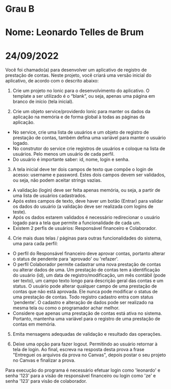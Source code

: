 # Grau B
# Nome: Leonardo Telles de Brum
# 24/09/2022

Você foi chamado(a) para desenvolver um aplicativo de registro de prestação de contas. Neste projeto, você criará uma versão inicial do aplicativo, de acordo com o descrito abaixo:

1.	Crie um projeto no Ionic para o desenvolvimento do aplicativo. O template a ser utilizado é o “blank”, ou seja, apenas uma página em branco de início (tela inicial).

2.	Crie um objeto service/providerdo Ionic para manter os dados da aplicação na memória e de forma global à todas as páginas da aplicação.
-	No service, crie uma lista de usuários e um objeto de registro de prestação de contas, também defina uma variável para manter o usuário logado.
-	No construtor do service crie registros de usuários e coloque na lista de usuários. Pelo menos um usuário de cada perfil.
-	Do usuário é importante saber: id, nome, login e senha.

3.	A tela inicial deve ter dois campos de texto que compõe o login de acesso: username e password. Estes dois campos devem ser validados, ou seja, não podem aceitar strings vazias.
-	A validação (login) deve ser feita apenas memória, ou seja, a partir de uma lista de usuários cadastrados.
-	Após estes campos de texto, deve haver um botão (Entrar) para validar os dados do usuário (a validação deve ser realizada com logins de teste).
-	Após os dados estarem validados é necessário redirecionar o usuário logado para a tela que permite a funcionalidade de cada um.
-	Existem 2 perfis de usuários: Responsável financeiro e Colaborador.

4.	Crie mais duas telas / páginas para outras funcionalidades do sistema, uma para cada perfil:
-	O perfil do Responsável financeiro deve aprovar contas, portanto alterar o status de pendente para 'aprovado' ou 'refazer'.
-	O perfil Colaborador permite cadastrar uma nova prestação de contas ou alterar dados de uma. Um prestação de contas tem a identificação do usuário (id), um data de registro/modificação, um mês contábil (pode ser texto), um campo texto longo para descrição geral das contas e um status. O usuário pode alterar qualquer campo de uma prestação de contas que não está aprovada. Ele nunca pode modificar o status de uma prestação de contas. Todo registro cadastro entra com status 'pendente'. O cadastro e alteração de dados pode ser realizado na mesma tela ou como o programador achar melhor.
-	Considere que apenas uma prestação de contas está ativa no sistema. Portanto, mantenha uma variável para o registro de uma prestação de contas em memória.

5.	Emita mensagens adequadas de validação e resultado das operações.

6.	Deixe uma opção para fazer logout. Permitindo ao usuário retornar à tela de login.
Ao final, escreva na resposta desta prova a frase "Entreguei os arquivos da prova no Canvas", depois postar o seu projeto no Canvas e finalizar a prova.



Para execução do programa é necessário efetuar login como 'leonardo' e senha '123' para a visão de responsável financeiro ou login como 'ze' e senha '123' para visão de colaborador.

